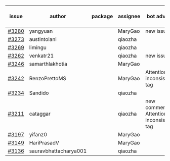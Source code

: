 | issue | author | package | assignee | bot advice | created date of issue | target release date | date from target |
| ------ | ------ | ------ | ------ | ------ | ------ | ------ | :-----: |
| [#3280](https://github.com/Azure/sdk-release-request/issues/3280) | yangyuan |  | MaryGao | new issue. | 10-18 | 11-25 |  |
| [#3273](https://github.com/Azure/sdk-release-request/issues/3273) | austintolani |  | qiaozha |  | 10-12 | 10-28 |  |
| [#3269](https://github.com/Azure/sdk-release-request/issues/3269) | limingu |  | qiaozha |  | 10-12 | 10-28 |  |
| [#3262](https://github.com/Azure/sdk-release-request/issues/3262) | venkatr21 |  | qiaozha | new issue. | 10-12 | 10-28 |  |
| [#3246](https://github.com/Azure/sdk-release-request/issues/3246) | samarthlakhotia |  | MaryGao |  | 10-06 | 10-19 |  |
| [#3242](https://github.com/Azure/sdk-release-request/issues/3242) | RenzoPrettoMS |  | MaryGao | Attention to inconsistent tag | 10-05 | 10-10 |  |
| [#3234](https://github.com/Azure/sdk-release-request/issues/3234) | Sandido |  | qiaozha |  | 09-30 | 10-17 |  |
| [#3211](https://github.com/Azure/sdk-release-request/issues/3211) | cataggar |  | qiaozha | new comment. Attention to inconsistent tag | 09-26 | 10-31 |  |
| [#3197](https://github.com/Azure/sdk-release-request/issues/3197) | yifanz0 |  | MaryGao |  | 09-19 | 10-12 |  |
| [#3149](https://github.com/Azure/sdk-release-request/issues/3149) | HariPrasadV |  | MaryGao |  | 09-07 | 10-11 |  |
| [#3136](https://github.com/Azure/sdk-release-request/issues/3136) | sauravbhattacharya001 |  | qiaozha |  | 09-02 | 10-17 |  |
